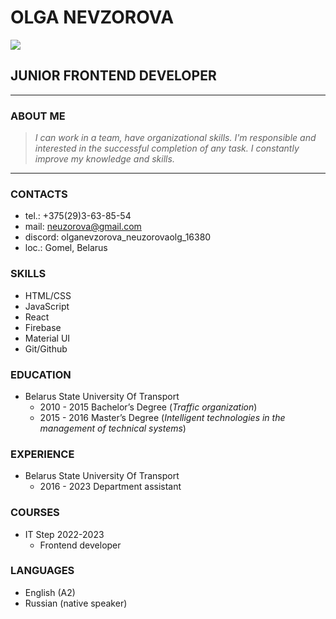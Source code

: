 # OLGA NEVZOROVA

![](//IMG_5554.png)

## JUNIOR FRONTEND DEVELOPER

---

### ABOUT ME

> _I can work in a team, have organizational skills. I'm responsible and interested in the successful completion of any task. I constantly improve my knowledge and skills._

---

### CONTACTS

- tel.: +375(29)3-63-85-54
- mail: neuzorova@gmail.com
- discord: olganevzorova_neuzorovaolg_16380
- loc.: Gomel, Belarus

### SKILLS

- HTML/CSS
- JavaScript
- React
- Firebase
- Material UI
- Git/Github

### EDUCATION

- Belarus State University Of Transport
  - 2010 - 2015 Bachelor’s Degree
    (_Traffic organization_)
  - 2015 - 2016 Master’s Degree
    (_Intelligent technologies in the management of technical systems_)

### EXPERIENCE

- Belarus State University Of Transport
  - 2016 - 2023 Department assistant

### COURSES

- IT Step 2022-2023
  - Frontend developer

### LANGUAGES

- English (A2)
- Russian (native speaker)
